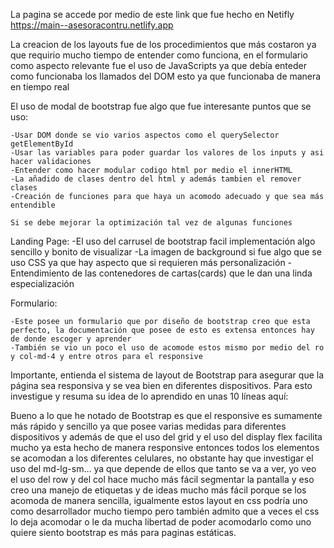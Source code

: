 La pagina se accede por medio de este link que fue hecho en Netifly
https://main--asesoracontru.netlify.app


La creacion de los layouts fue de los procedimientos que más costaron ya que requirio mucho tiempo de entender como funciona, en el formulario como aspecto relevante fue el uso de JavaScripts ya que debía enteder como funcionaba los llamados del DOM esto ya que funcionaba de manera en tiempo real

El uso de modal de bootstrap fue algo que fue interesante puntos que se uso:

    -Usar DOM donde se vio varios aspectos como el querySelector getElementById 
    -Usar las variables para poder guardar los valores de los inputs y asi hacer validaciones
    -Entender como hacer modular codigo html por medio el innerHTML
    -La añadido de clases dentro del html y además tambien el remover clases 
    -Creación de funciones para que haya un acomodo adecuado y que sea más entendible

    Si se debe mejorar la optimización tal vez de algunas funciones

Landing Page:
    -El uso del carrusel de bootstrap facil implementación algo sencillo y bonito de visualizar
    -La imagen de background si fue algo que se uso CSS ya que hay aspecto que si requieren más personalización 
    -Entendimiento de las contenedores de cartas(cards) que le dan una linda especialización
    




Formulario:

    -Este posee un formulario que por diseño de bootstrap creo que esta perfecto, la documentación que posee de esto es extensa entonces hay de donde escoger y aprender
    -También se vio un poco el uso de acomode estos mismo por medio del ro y col-md-4 y entre otros para el responsive




 Importante, entienda el sistema de layout de Bootstrap para asegurar que la página sea responsiva y se vea bien en diferentes dispositivos. Para esto investigue y resuma su idea de lo aprendido en unas 10 líneas aquí:

Bueno a lo que he notado de Bootstrap es que el responsive es sumamente más rápido y sencillo ya que posee varias medidas para diferentes dispositivos y además de que el uso del grid y el uso del display flex facilita mucho ya esta hecho de manera responsive entonces todos los elementos se acomodan a los diferentes celulares, no obstante hay que investigar el uso del md-lg-sm… ya que depende de ellos que tanto se va a ver, yo veo el uso del row y del col hace mucho más fácil segmentar la pantalla y eso creo una manejo de etiquetas y de ideas mucho más fácil porque se los acomoda de manera sencilla, igualmente estos layout en css podría uno como desarrollador mucho tiempo pero también admito que a veces el css lo deja acomodar o le da mucha libertad de poder acomodarlo como uno quiere siento bootstrap es más para paginas estáticas.
